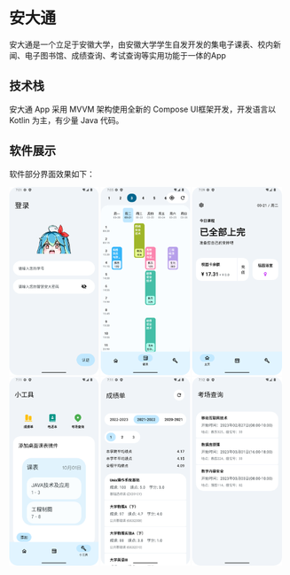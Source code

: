# 安大通

安大通是一个立足于安徽大学，由安徽大学学生自发开发的集电子课表、校内新闻、电子图书馆、成绩查询、考试查询等实用功能于一体的App

## 技术栈
安大通 App 采用 MVVM 架构使用全新的 Compose UI框架开发，开发语言以 Kotlin 为主，有少量 Java 代码。

## 软件展示
软件部分界面效果如下：
<div>
    <img src="pic/login_page.png" alt="登录页" width="32%">
    <img src="pic/schedule_page.png" alt="课程表" width="32%">
    <img src="pic/home_page.png" alt="主页" width="32%">
</div>
<div>
    <img src="pic/tools_page.png" alt="工具页" width="32%">
    <img src="pic/grade_page.png" alt="成绩查询" width="32%">
    <img src="pic/exam_page.png" alt="考试查询" width="32%">
</div>
